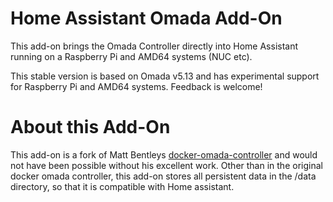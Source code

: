 # Home Assistant Omada Add-On
This add-on brings the Omada Controller directly into Home Assistant running on a Raspberry Pi and AMD64 systems (NUC etc). 

This stable version is based on Omada v5.13 and has experimental support for Raspberry Pi and AMD64 systems. Feedback is welcome!

# About this Add-On
This add-on is a fork of Matt Bentleys [docker-omada-controller](https://github.com/mbentley/docker-omada-controller) and would not have been possible without his excellent work. Other than in the original docker omada controller, this add-on stores all persistent data in the /data directory, so that it is compatible with Home assistant.
